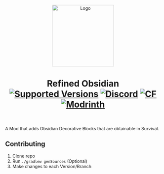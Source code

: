 <p align="center"><img src="./.idea/icon.png" alt="Logo" width="200"></p>
<h1 align="center">Refined Obsidian  <br>
	<a href="https://www.curseforge.com/minecraft/mc-mods/refinedobsidian"><img src="https://img.shields.io/curseforge/v/1221716" alt="Supported Versions"></a>
	<a href="https://discord.gg/<public-dc>"><img src="https://img.shields.io/discord/DISCORDSERVERID?color=5865f2&label=Discord&style=flat" alt="Discord"></a>
	<a href="https://www.curseforge.com/minecraft/mc-mods/refinedobsidian"><img src="http://cf.way2muchnoise.eu/1221716.svg" alt="CF"></a>
    <a href="https://modrinth.com/mod/refinedobsidian"><img src="https://img.shields.io/modrinth/dt/PROJECTID?logo=modrinth&label=&suffix=%20&style=flat&color=242629&labelColor=5ca424&logoColor=1c1c1c" alt="Modrinth"></a>
    <br><br>
</h1>
A Mod that adds Obsidian Decorative Blocks that are obtainable in Survival.

## Contributing
1. Clone repo
2. Run `./gradlew genSources` (Optional)
3. Make changes to each Version/Branch

